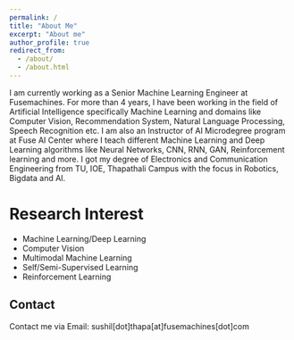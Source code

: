 ```yaml
---
permalink: /
title: "About Me"
excerpt: "About me"
author_profile: true
redirect_from: 
  - /about/
  - /about.html
---
```

I am currently working as a Senior Machine Learning Engineer at Fusemachines.
For more than 4 years, I have been working in the field of Artificial Intelligence specifically Machine Learning and domains like Computer Vision, Recommendation System, Natural Language Processing, Speech Recognition etc.
I am also an Instructor of AI Microdegree program at Fuse AI Center where I teach different Machine Learning and Deep Learning algorithms like Neural Networks, CNN, RNN, GAN, Reinforcement learning and more.
I got my degree of Electronics and Communication Engineering from TU, IOE, Thapathali Campus with the focus in Robotics, Bigdata and AI.

Research Interest
======
* Machine Learning/Deep Learning
* Computer Vision
* Multimodal Machine Learning
* Self/Semi-Supervised Learning
* Reinforcement Learning

Contact
------
Contact me via Email: sushil[dot]thapa[at]fusemachines[dot]com